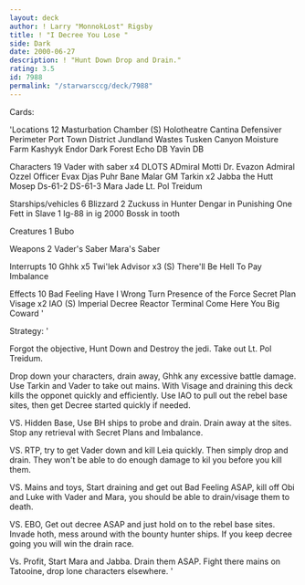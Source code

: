 ```yaml
---
layout: deck
author: ! Larry "MonnokLost" Rigsby
title: ! "I Decree You Lose "
side: Dark
date: 2000-06-27
description: ! "Hunt Down Drop and Drain."
rating: 3.5
id: 7988
permalink: "/starwarsccg/deck/7988"
---
```

Cards: 

'Locations 12
Masturbation Chamber (S)
Holotheatre
Cantina
Defensiver Perimeter
Port Town District
Jundland Wastes
Tusken Canyon
Moisture Farm
Kashyyk
Endor Dark Forest
Echo DB
Yavin DB

Characters 19
Vader with saber x4
DLOTS
ADmiral Motti
Dr. Evazon
Admiral Ozzel
Officer Evax
Djas Puhr
Bane Malar
GM Tarkin x2
Jabba the Hutt
Mosep
Ds-61-2
DS-61-3
Mara Jade
Lt. Pol Treidum

Starships/vehicles 6
Blizzard 2
Zuckuss in Hunter
Dengar in Punishing One
Fett in Slave 1
Ig-88 in ig 2000
Bossk in tooth

Creatures 1
Bubo

Weapons 2
Vader's Saber
Mara's Saber

Interrupts 10
Ghhk x5
Twi'lek Advisor x3 (S)
There'll Be Hell To Pay
Imbalance

Effects 10
Bad Feeling Have I
Wrong Turn
Presence of the Force
Secret Plan
Visage x2
IAO (S)
Imperial Decree
Reactor Terminal
Come Here You Big Coward
'

Strategy: '

Forgot the objective, Hunt Down and Destroy the jedi. Take out Lt. Pol Treidum.


Drop down your characters, drain away, Ghhk any excessive battle damage. Use Tarkin and Vader to take out mains. With Visage and draining this deck kills the opponet quickly and efficiently. Use IAO to pull out the rebel base sites, then get Decree started quickly if needed.

VS. Hidden Base, Use BH ships to probe and drain. Drain away at the sites. Stop any retrieval with Secret Plans and Imbalance.

VS. RTP, try to get Vader down and kill Leia quickly. Then simply drop and drain. They won't be able to do enough damage to kil you before you kill them.

VS. Mains and toys,  Start draining and get out Bad Feeling ASAP, kill off Obi and Luke with Vader and Mara, you should be able to drain/visage them to death.

VS. EBO, Get out decree ASAP and just hold on to the rebel base sites. Invade hoth, mess around with the bounty hunter ships. If you keep decree going you will win the drain race.

Vs. Profit, Start Mara and Jabba. Drain them ASAP. Fight there mains on Tatooine, drop lone characters elsewhere. '
